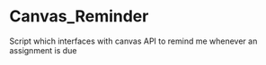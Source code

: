 # Canvas_Reminder
Script which interfaces with canvas API to remind me whenever an assignment is due
